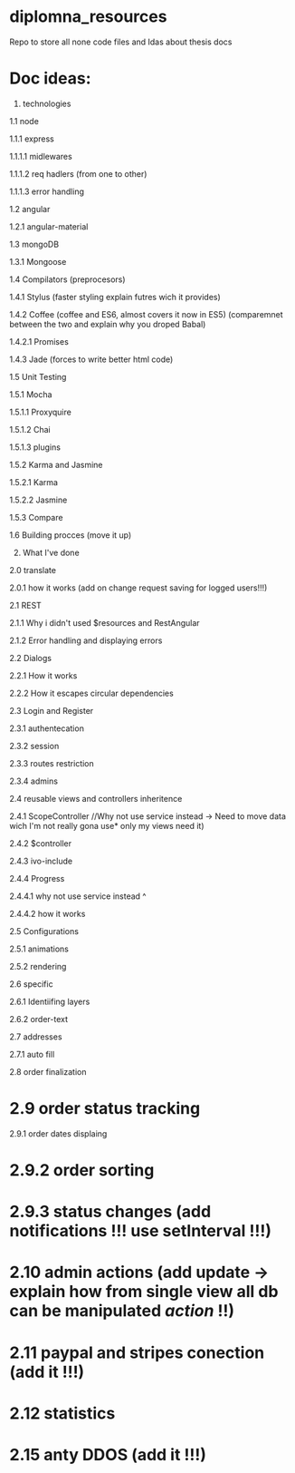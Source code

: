 # diplomna_resources
Repo to store all none code files and Idas about thesis docs

# Doc ideas:


1. technologies

1.1 node

1.1.1 express

1.1.1.1 midlewares

1.1.1.2 req hadlers (from one to other)

1.1.1.3 error handling

1.2 angular

1.2.1 angular-material

1.3 mongoDB

1.3.1 Mongoose

1.4 Compilators (preprocesors)

1.4.1 Stylus (faster styling explain futres wich it provides)

1.4.2 Coffee (coffee and ES6, almost covers it now in ES5) (comparemnet between the two and explain why you droped Babal)

1.4.2.1 Promises 

1.4.3 Jade (forces to write better html code)

1.5 Unit Testing

1.5.1 Mocha

1.5.1.1 Proxyquire

1.5.1.2 Chai

1.5.1.3 plugins

1.5.2 Karma and Jasmine

1.5.2.1 Karma

1.5.2.2 Jasmine

1.5.3 Compare

1.6 Building procces (move it up)

2. What I've done

2.0 translate

2.0.1 how it works (add on change request saving for logged users!!!)

2.1 REST

2.1.1 Why i didn't used $resources and RestAngular

2.1.2 Error handling and displaying errors

2.2 Dialogs

2.2.1 How it works

2.2.2 How it escapes circular dependencies

2.3 Login and Register

2.3.1 authentecation

2.3.2 session

2.3.3 routes restriction

2.3.4 admins

2.4 reusable views and controllers inheritence

2.4.1 ScopeController //Why not use service instead -> Need to move data wich I'm not really gona use* only my views need it)

2.4.2 $controller

2.4.3 ivo-include

2.4.4 Progress

2.4.4.1 why not use service instead ^ 

2.4.4.2 how it works

2.5 Configurations

2.5.1 animations

2.5.2 rendering

2.6 specific

2.6.1 Identiifing layers

2.6.2 order-text

2.7 addresses

2.7.1 auto fill

2.8 order finalization

# 2.9 order status tracking

2.9.1 order dates displaing

# 2.9.2 order sorting 

# 2.9.3 status changes (add notifications !!! use setInterval !!!)

# 2.10 admin actions (add update -> explain how from single view all db can be manipulated _$action$_ !!)

# 2.11 paypal and stripes conection (add it !!!)

# 2.12 statistics 

# 2.15 anty DDOS (add it !!!)

